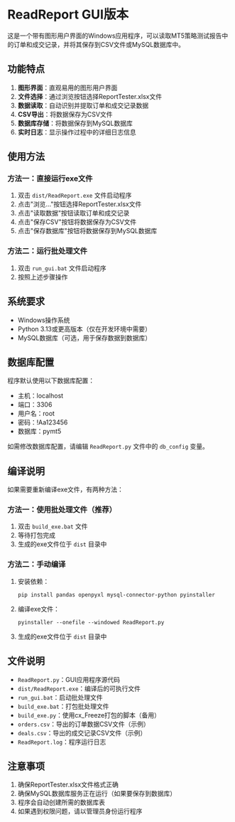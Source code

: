 # ReadReport GUI版本

这是一个带有图形用户界面的Windows应用程序，可以读取MT5策略测试报告中的订单和成交记录，并将其保存到CSV文件或MySQL数据库中。

## 功能特点

1. **图形界面**：直观易用的图形用户界面
2. **文件选择**：通过浏览按钮选择ReportTester.xlsx文件
3. **数据读取**：自动识别并提取订单和成交记录数据
4. **CSV导出**：将数据保存为CSV文件
5. **数据库存储**：将数据保存到MySQL数据库
6. **实时日志**：显示操作过程中的详细日志信息

## 使用方法

### 方法一：直接运行exe文件
1. 双击 `dist/ReadReport.exe` 文件启动程序
2. 点击"浏览..."按钮选择ReportTester.xlsx文件
3. 点击"读取数据"按钮读取订单和成交记录
4. 点击"保存CSV"按钮将数据保存为CSV文件
5. 点击"保存数据库"按钮将数据保存到MySQL数据库

### 方法二：运行批处理文件
1. 双击 `run_gui.bat` 文件启动程序
2. 按照上述步骤操作

## 系统要求

- Windows操作系统
- Python 3.13或更高版本（仅在开发环境中需要）
- MySQL数据库（可选，用于保存数据到数据库）

## 数据库配置

程序默认使用以下数据库配置：
- 主机：localhost
- 端口：3306
- 用户名：root
- 密码：!Aa123456
- 数据库：pymt5

如需修改数据库配置，请编辑 `ReadReport.py` 文件中的 `db_config` 变量。

## 编译说明

如果需要重新编译exe文件，有两种方法：

### 方法一：使用批处理文件（推荐）
1. 双击 `build_exe.bat` 文件
2. 等待打包完成
3. 生成的exe文件位于 `dist` 目录中

### 方法二：手动编译
1. 安装依赖：
   ```
   pip install pandas openpyxl mysql-connector-python pyinstaller
   ```

2. 编译exe文件：
   ```
   pyinstaller --onefile --windowed ReadReport.py
   ```

3. 生成的exe文件位于 `dist` 目录中

## 文件说明

- `ReadReport.py`：GUI应用程序源代码
- `dist/ReadReport.exe`：编译后的可执行文件
- `run_gui.bat`：启动批处理文件
- `build_exe.bat`：打包批处理文件
- `build_exe.py`：使用cx_Freeze打包的脚本（备用）
- `orders.csv`：导出的订单数据CSV文件（示例）
- `deals.csv`：导出的成交记录CSV文件（示例）
- `ReadReport.log`：程序运行日志

## 注意事项

1. 确保ReportTester.xlsx文件格式正确
2. 确保MySQL数据库服务正在运行（如果要保存到数据库）
3. 程序会自动创建所需的数据库表
4. 如果遇到权限问题，请以管理员身份运行程序